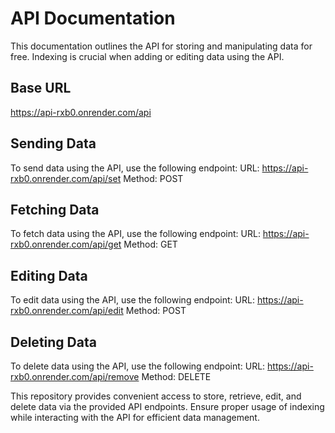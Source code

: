 # API Documentation

This documentation outlines the API for storing and manipulating data for free. Indexing is crucial when adding or editing data using the API.

## Base URL
https://api-rxb0.onrender.com/api


## Sending Data

To send data using the API, use the following endpoint:
URL: https://api-rxb0.onrender.com/api/set
Method: POST


## Fetching Data

To fetch data using the API, use the following endpoint:
URL: https://api-rxb0.onrender.com/api/get
Method: GET


## Editing Data

To edit data using the API, use the following endpoint:
URL: https://api-rxb0.onrender.com/api/edit
Method: POST


## Deleting Data

To delete data using the API, use the following endpoint:
URL: https://api-rxb0.onrender.com/api/remove
Method: DELETE


This repository provides convenient access to store, retrieve, edit, and delete data via the provided API endpoints. Ensure proper usage of indexing while interacting with the API for efficient data management.

